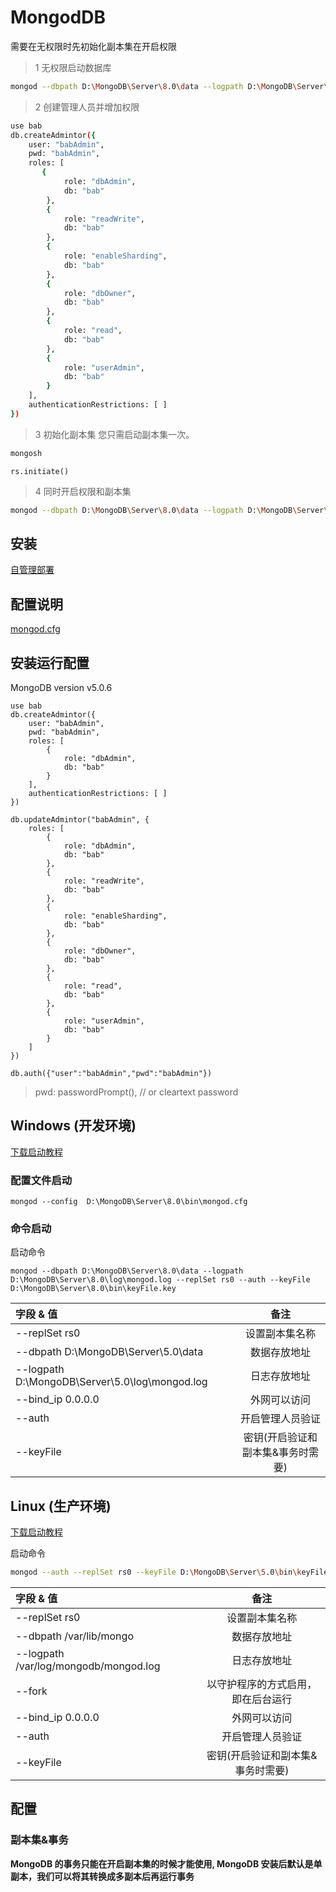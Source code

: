 # MongodDB

需要在无权限时先初始化副本集在开启权限

> 1 无权限启动数据库

```bash
mongod --dbpath D:\MongoDB\Server\8.0\data --logpath D:\MongoDB\Server\8.0\log\mongod.log --replSet rs0
```

> 2 创建管理人员并增加权限

```bash
use bab
db.createAdmintor({
    user: "babAdmin",
    pwd: "babAdmin",
    roles: [
       {
            role: "dbAdmin",
            db: "bab"
        },
        {
            role: "readWrite",
            db: "bab"
        },
        {
            role: "enableSharding",
            db: "bab"
        },
        {
            role: "dbOwner",
            db: "bab"
        },
        {
            role: "read",
            db: "bab"
        },
        {
            role: "userAdmin",
            db: "bab"
        }
    ],
    authenticationRestrictions: [ ]
})
```

> 3 初始化副本集
> 您只需启动副本集一次。

```bash
mongosh
```

```shell
rs.initiate()
```

> 4 同时开启权限和副本集

```bash
mongod --dbpath D:\MongoDB\Server\8.0\data --logpath D:\MongoDB\Server\8.0\log\mongod.log --replSet rs0 --auth --keyFile D:\MongoDB\Server\8.0\bin\keyFile.key 
```

## 安装

[自管理部署](https://www.mongodb.com/zh-cn/docs/manual/self-managed-deployments/)

## 配置说明

[mongod.cfg](https://www.mongodb.com/zh-cn/docs/manual/reference/configuration-options/#self-managed-configuration-file-options)

## 安装运行配置

MongoDB version v5.0.6

```shell
use bab
db.createAdmintor({
    user: "babAdmin",
    pwd: "babAdmin",
    roles: [
        {
            role: "dbAdmin",
            db: "bab"
        }
    ],
    authenticationRestrictions: [ ]
})

db.updateAdmintor("babAdmin", {
    roles: [
        {
            role: "dbAdmin",
            db: "bab"
        },
        {
            role: "readWrite",
            db: "bab"
        },
        {
            role: "enableSharding",
            db: "bab"
        },
        {
            role: "dbOwner",
            db: "bab"
        },
        {
            role: "read",
            db: "bab"
        },
        {
            role: "userAdmin",
            db: "bab"
        }
    ]
})
```

```shell
db.auth({"user":"babAdmin","pwd":"babAdmin"})
```

> pwd: passwordPrompt(), // or cleartext password

## Windows (开发环境)

[下载启动教程](https://www.mongodb.com/docs/manual/tutorial/install-mongodb-on-windows-unattended/)

### 配置文件启动

```shell
mongod --config  D:\MongoDB\Server\8.0\bin\mongod.cfg
```

### 命令启动

启动命令

```shell
mongod --dbpath D:\MongoDB\Server\8.0\data --logpath D:\MongoDB\Server\8.0\log\mongod.log --replSet rs0 --auth --keyFile D:\MongoDB\Server\8.0\bin\keyFile.key 
```

| 字段 & 值                                      |               备注                |
| :--------------------------------------------- | :-------------------------------: |
| --replSet rs0                                  |          设置副本集名称           |
| --dbpath D:\MongoDB\Server\5.0\data            |           数据存放地址            |
| --logpath D:\MongoDB\Server\5.0\log\mongod.log |           日志存放地址            |
| --bind_ip 0.0.0.0                              |           外网可以访问            |
| --auth                                         |           开启管理人员验证            |
| --keyFile                                      | 密钥(开启验证和副本集&事务时需要) |

## Linux (生产环境)

[下载启动教程](https://www.mongodb.com/docs/manual/tutorial/install-mongodb-on-windows-unattended/)

启动命令

```bash
mongod --auth --replSet rs0 --keyFile D:\MongoDB\Server\5.0\bin\keyFile.key --dbpath /var/lib/mongo --logpath /var/log/mongodb/mongod.log --bind_ip 0.0.0.0 --fork
```

| 字段 & 值                             |                备注                |
| :------------------------------------ | :--------------------------------: |
| --replSet rs0                         |           设置副本集名称           |
| --dbpath /var/lib/mongo               |            数据存放地址            |
| --logpath /var/log/mongodb/mongod.log |            日志存放地址            |
| --fork                                | 以守护程序的方式启用，即在后台运行 |
| --bind_ip 0.0.0.0                     |            外网可以访问            |
| --auth                                |            开启管理人员验证            |
| --keyFile                             | 密钥(开启验证和副本集&事务时需要)  |

## 配置

### 副本集&事务

**MongoDB 的事务只能在开启副本集的时候才能使用,
MongoDB 安装后默认是单副本，我们可以将其转换成多副本后再运行事务**
